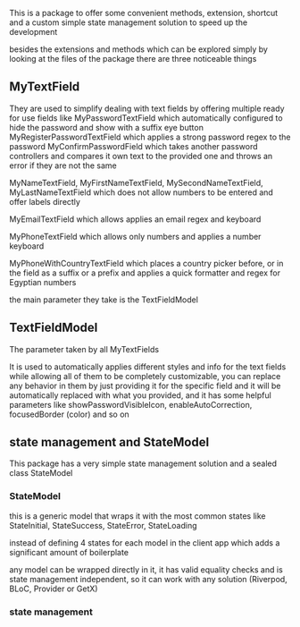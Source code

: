 This is a package to offer some convenient methods, extension, shortcut and a custom simple
state management solution to speed up the development

besides the extensions and methods which can be explored simply by looking at the files of the package
there are three noticeable things

## MyTextField

They are used to simplify dealing with text fields by offering multiple ready for use fields like
MyPasswordTextField which automatically configured to hide the password and show with a suffix eye button
MyRegisterPasswordTextField which applies a strong password regex to the password
MyConfirmPasswordField which takes another password controllers and compares it own text to the
provided one and throws an error if they are not the same

MyNameTextField, MyFirstNameTextField, MySecondNameTextField, MyLastNameTextField
which does not allow numbers to be entered and offer labels directly

MyEmailTextField which allows applies an email regex and keyboard

MyPhoneTextField which allows only numbers and applies a number keyboard

MyPhoneWithCountryTextField which places a country picker before, or in the field as a suffix or a prefix
and applies a quick formatter and regex for Egyptian numbers

the main parameter they take is the TextFieldModel

## TextFieldModel

The parameter taken by all MyTextFields

It is used to automatically applies different styles and info for the text fields while allowing all of them
to be completely customizable, you can replace any behavior in them by just providing it for the specific field
and it will be automatically replaced with what you provided, and it has some helpful parameters like
showPasswordVisibleIcon, enableAutoCorrection, focusedBorder (color) and so on

## state management and StateModel

This package has a very simple state management solution and a sealed class StateModel

### StateModel

this is a generic model that wraps it with the most common states like StateInitial, StateSuccess, StateError, StateLoading

instead of defining 4 states for each model in the client app which adds a significant amount of boilerplate

any model can be wrapped directly in it, it has valid equality checks and is state management independent, so it can
work with any solution (Riverpod, BLoC, Provider or GetX)

### state management

